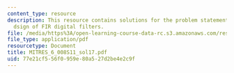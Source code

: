 ```yaml
---
content_type: resource
description: This resource contains solutions for the problem statements related to
  dsign of FIR digital filters.
file: /media/https%3A/open-learning-course-data-rc.s3.amazonaws.com/res-6-008-digital-signal-processing-spring-2011/77e21cf556f0959e80a527d2be4e2c9f_MITRES_6_008S11_sol17.pdf
file_type: application/pdf
resourcetype: Document
title: MITRES_6_008S11_sol17.pdf
uid: 77e21cf5-56f0-959e-80a5-27d2be4e2c9f
---
```

